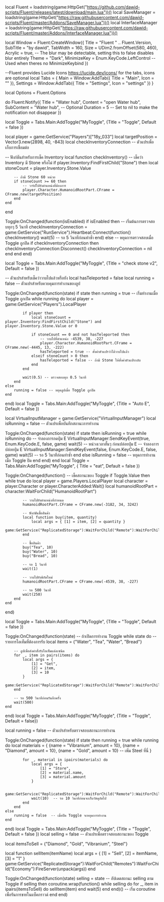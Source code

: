 local Fluent = loadstring(game:HttpGet("https://github.com/dawid-scripts/Fluent/releases/latest/download/main.lua"))()
local SaveManager = loadstring(game:HttpGet("https://raw.githubusercontent.com/dawid-scripts/Fluent/master/Addons/SaveManager.lua"))()
local InterfaceManager = loadstring(game:HttpGet("https://raw.githubusercontent.com/dawid-scripts/Fluent/master/Addons/InterfaceManager.lua"))()

local Window = Fluent:CreateWindow({
    Title = "Fluent " .. Fluent.Version,
    SubTitle = "by dawid",
    TabWidth = 160,
    Size = UDim2.fromOffset(580, 460),
    Acrylic = true, -- The blur may be detectable, setting this to false disables blur entirely
    Theme = "Dark",
    MinimizeKey = Enum.KeyCode.LeftControl -- Used when theres no MinimizeKeybind
})

--Fluent provides Lucide Icons https://lucide.dev/icons/ for the tabs, icons are optional
local Tabs = {
    Main = Window:AddTab({ Title = "Main", Icon = "" }),
    Settings = Window:AddTab({ Title = "Settings", Icon = "settings" })
}

local Options = Fluent.Options

do
    Fluent:Notify({
        Title = "Water hub",
        Content = "open Water hub",
        SubContent = "Water hub", -- Optional
        Duration = 5 -- Set to nil to make the notification not disappear
    })

local Toggle = Tabs.Main:AddToggle("MyToggle", {Title = "Toggle", Default = false })

local player = game:GetService("Players")["18y_033"]
local targetPosition = Vector3.new(2898, 40, -843)
local checkInventoryConnection -- ตัวแปรเพื่อเก็บการเชื่อมต่อ

-- ฟังก์ชันสำหรับการเช็ค Inventory
local function checkInventory()
    -- เช็คว่า Inventory มี Stone หรือไม่
    if player.Inventory:FindFirstChild("Stone") then
        local stoneCount = player.Inventory.Stone.Value

        -- ถ้ามี Stone 60 หน่วย
        if stoneCount >= 60 then
            -- วาร์ปไปยังตำแหน่งที่ต้องการ
            player.Character.HumanoidRootPart.CFrame = CFrame.new(targetPosition)
        end
    end
end

Toggle:OnChanged(function(isEnabled)
    if isEnabled then
        -- เริ่มต้นการตรวจสอบทุกๆ 5 วินาที
        checkInventoryConnection = game:GetService("RunService").Heartbeat:Connect(function()
            checkInventory()
            wait(5) -- รอ 5 วินาทีก่อนทำซ้ำ
        end)
    else
        -- หยุดการตรวจสอบเมื่อ Toggle ถูกปิด
        if checkInventoryConnection then
            checkInventoryConnection:Disconnect()
            checkInventoryConnection = nil
        end
    end
end)


local Toggle = Tabs.Main:AddToggle("MyToggle", {Title = "check stone v2", Default = false })

-- ตัวแปรสำหรับเช็คว่าวาบไปแล้วหรือยัง
local hasTeleported = false 
local running = false -- ตัวแปรสำหรับควบคุมการทำงานของลูป

Toggle:OnChanged(function(state)
    if state then
        running = true -- เริ่มทำงานเมื่อ Toggle ถูกเปิด
        while running do
            local player = game:GetService("Players").LocalPlayer
            
            if player then
                local stoneCount = player.Inventory:FindFirstChild("Stone") and player.Inventory.Stone.Value or 0

                if stoneCount == 0 and not hasTeleported then
                    -- วาบไปที่ตำแหน่ง -4539, 38, -227
                    player.Character.HumanoidRootPart.CFrame = CFrame.new(-4445, 13, -222)
                    hasTeleported = true -- ตั้งค่าตัวแปรว่าได้วาบไปแล้ว
                elseif stoneCount > 0 then
                    hasTeleported = false -- ถ้ามี Stone ให้ตั้งค่าตัวแปรกลับ
                end
            end
            
            wait(0.5) -- ตรวจสอบทุก 0.5 วินาที
        end
    else
        running = false -- หยุดลูปเมื่อ Toggle ถูกปิด
    end
end)
local Toggle = Tabs.Main:AddToggle("MyToggle", {Title = "Auto E", Default = false })

local VirtualInputManager = game:GetService("VirtualInputManager")
local isRunning = false -- ตัวแปรเพื่อบันทึกสถานะการทำงาน

Toggle:OnChanged(function(state)
    if state then
        isRunning = true
        while isRunning do
            -- จำลองการกดปุ่ม E
            VirtualInputManager:SendKeyEvent(true, Enum.KeyCode.E, false, game)
            wait(5) -- หน่วงเวลาสั้นๆ ก่อนปล่อยปุ่ม E
            -- จำลองการปล่อยปุ่ม E
            VirtualInputManager:SendKeyEvent(false, Enum.KeyCode.E, false, game)
            wait(5) -- รอ 5 วินาทีก่อนทำซ้ำ
        end
    else
        isRunning = false -- หยุดการทำงานเมื่อ Toggle ปิด
    end
end)
end
local Toggle = Tabs.Main:AddToggle("MyToggle", { Title = "eat", Default = false })

Toggle:OnChanged(function()
    -- เช็คสถานะของ Toggle
    if Toggle.Value then
        while true do
            local player = game.Players.LocalPlayer
            local character = player.Character or player.CharacterAdded:Wait()
            local humanoidRootPart = character:WaitForChild("HumanoidRootPart")

            -- วาบไปยังตำแหน่งที่กำหนด
            humanoidRootPart.CFrame = CFrame.new(-3182, 34, 3242)

            -- ฟังก์ชันซื้อสินค้า
            local function buy(item, quantity)
                local args = { [1] = item, [2] = quantity }
                game:GetService("ReplicatedStorage"):WaitForChild("Remote"):WaitForChild("Shop"):FireServer(unpack(args))
            end

            -- ซื้อสินค้า
            buy("Tea", 10)
            buy("Water", 10)
            buy("Bread", 10)

            -- รอ 1 วินาที
            wait(1)

            -- วาบไปยังพิกัดใหม่
            humanoidRootPart.CFrame = CFrame.new(-4539, 38, -227)

            -- รอ 500 วินาที
            wait(250)
        end
    end
end)

local Toggle = Tabs.Main:AddToggle("MyToggle", {Title = "Toggle", Default = false })

Toggle:OnChanged(function(state)
    -- ถ้าเปิดการทำงาน Toggle
    while state do
        -- รายการไอเท็มที่ต้องการรับ
        local items = {"Water", "Tea", "Water", "Bread"}

        -- ลูปเพื่อส่งคำสั่งรับไอเท็มแต่ละชนิด
        for _, item in pairs(items) do
            local args = {
                [1] = "Get",
                [2] = item,
                [3] = 10
            }
            game:GetService("ReplicatedStorage"):WaitForChild("Remote"):WaitForChild("Vault"):FireServer(unpack(args))
        end

        -- รอ 500 วินาทีก่อนรันอีกครั้ง
        wait(500)
    end
end)
local Toggle = Tabs.Main:AddToggle("MyToggle", {Title = "Toggle", Default = false})

local running = false  -- ตัวแปรสำหรับตรวจสอบสถานะการทำงาน

Toggle:OnChanged(function(state)
    if state then
        running = true
        while running do
            local materials = {
                {name = "Vibranium", amount = 10},
                {name = "Diamond", amount = 10},
                {name = "Gold", amount = 10}  -- เพิ่ม Steel ที่นี่
            }

            for _, material in ipairs(materials) do
                local args = {
                    [1] = "Store",
                    [2] = material.name,
                    [3] = material.amount
                }

                game:GetService("ReplicatedStorage"):WaitForChild("Remote"):WaitForChild("Vault"):FireServer(unpack(args))
                wait(10)  -- รอ 10 วินาทีก่อนจะเก็บวัสดุถัดไป
            end
        end
    else
        running = false  -- เมื่อปิด Toggle จะหยุดการทำงาน
    end
end)
local Toggle = Tabs.Main:AddToggle("MyToggle", {Title = "Toggle", Default = false })
local selling = false  -- ตัวแปรเพื่อตรวจสอบสถานะของ Toggle

local itemsToSell = {"Diamond", "Gold", "Vibranium", "Steel"}

local function sellItem(itemName)
    local args = {
        [1] = "Sell",
        [2] = itemName,
        [3] = "1"
    }
    game:GetService("ReplicatedStorage"):WaitForChild("Remotes"):WaitForChild("Economy"):FireServer(unpack(args))
end

Toggle:OnChanged(function(state)
    selling = state  -- อัปเดตสถานะ selling ตาม Toggle
    if selling then
        coroutine.wrap(function()
            while selling do
                for _, item in ipairs(itemsToSell) do
                    sellItem(item)
                end
                wait(5)
            end
        end)()  -- เริ่ม coroutine เพื่อรันการขายในแบ็คกราวด์
    end
end)
